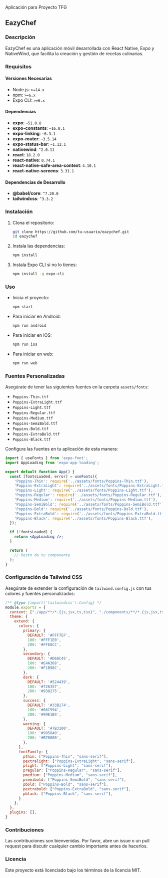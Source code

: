 
Aplicación para Proyecto TFG 

## EazyChef

### Descripción
EazyChef es una aplicación móvil desarrollada con React Native, Expo y NativeWind, que facilita la creación y gestión de recetas culinarias.

### Requisitos

#### Versiones Necesarias
- Node.js: `>=14.x`
- npm: `>=6.x`
- Expo CLI: `>=6.x`

#### Dependencias
- **expo**: `~51.0.8`
- **expo-constants**: `~16.0.1`
- **expo-linking**: `~6.3.1`
- **expo-router**: `~3.5.14`
- **expo-status-bar**: `~1.12.1`
- **nativewind**: `^2.0.11`
- **react**: `18.2.0`
- **react-native**: `0.74.1`
- **react-native-safe-area-context**: `4.10.1`
- **react-native-screens**: `3.31.1`

#### Dependencias de Desarrollo
- **@babel/core**: `^7.20.0`
- **tailwindcss**: `^3.3.2`

### Instalación

1. Clona el repositorio:
   ```sh
   git clone https://github.com/tu-usuario/eazychef.git
   cd eazychef
   ```

2. Instala las dependencias:
   ```sh
   npm install
   ```

3. Instala Expo CLI si no lo tienes:
   ```sh
   npm install -g expo-cli
   ```

### Uso

- Inicia el proyecto:
  ```sh
  npm start
  ```

- Para iniciar en Android:
  ```sh
  npm run android
  ```

- Para iniciar en iOS:
  ```sh
  npm run ios
  ```

- Para iniciar en web:
  ```sh
  npm run web
  ```

### Fuentes Personalizadas

Asegúrate de tener las siguientes fuentes en la carpeta `assets/fonts`:
- `Poppins-Thin.ttf`
- `Poppins-ExtraLight.ttf`
- `Poppins-Light.ttf`
- `Poppins-Regular.ttf`
- `Poppins-Medium.ttf`
- `Poppins-SemiBold.ttf`
- `Poppins-Bold.ttf`
- `Poppins-ExtraBold.ttf`
- `Poppins-Black.ttf`

Configura las fuentes en tu aplicación de esta manera:

```jsx
import { useFonts } from 'expo-font';
import AppLoading from 'expo-app-loading';

export default function App() {
  const [fontsLoaded, error] = useFonts({
    'Poppins-Thin': require('../assets/fonts/Poppins-Thin.ttf'),
    'Poppins-ExtraLight': require('../assets/fonts/Poppins-ExtraLight.ttf'),
    'Poppins-Light': require('../assets/fonts/Poppins-Light.ttf'),
    'Poppins-Regular': require('../assets/fonts/Poppins-Regular.ttf'),
    'Poppins-Medium': require('../assets/fonts/Poppins-Medium.ttf'),
    'Poppins-SemiBold': require('../assets/fonts/Poppins-SemiBold.ttf'),
    'Poppins-Bold': require('../assets/fonts/Poppins-Bold.ttf'),
    'Poppins-ExtraBold': require('../assets/fonts/Poppins-ExtraBold.ttf'),
    'Poppins-Black': require('../assets/fonts/Poppins-Black.ttf'),
  });

  if (!fontsLoaded) {
    return <AppLoading />;
  }

  return (
    // Resto de tu componente
  );
}
```

### Configuración de Tailwind CSS

Asegúrate de extender la configuración de `tailwind.config.js` con tus colores y fuentes personalizados:

```js
/** @type {import('tailwindcss').Config} */
module.exports = {
  content: ["./app/**/*.{js,jsx,ts,tsx}", "./components/**/*.{js,jsx,ts,tsx}"],
  theme: {
    extend: {
      colors: {
        primary: {
          DEFAULT: '#FFF7EF',
          100: '#FFF1E0',
          200: '#FFE8CC',
        },
        secondary: {
          DEFAULT: '#D68C45',
          100: '#E4A368',
          200: '#F1B98C',
        },
        dark: {
          DEFAULT: '#524439',
          100: '#726357',
          200: '#938275',
        },
        success: {
          DEFAULT: '#33B174',
          100: '#66C994',
          200: '#99E1B4',
        },
        warning: {
          DEFAULT: '#7B3100',
          100: '#995840',
          200: '#B78080',
        },
      },
      fontFamily: {
        pthin: ["Poppins-Thin", "sans-serif"],
        pextralight: ["Poppins-ExtraLight", "sans-serif"],
        plight: ["Poppins-Light", "sans-serif"],
        pregular: ["Poppins-Regular", "sans-serif"],
        pmedium: ["Poppins-Medium", "sans-serif"],
        psemibold: ["Poppins-SemiBold", "sans-serif"],
        pbold: ["Poppins-Bold", "sans-serif"],
        pextrabold: ["Poppins-ExtraBold", "sans-serif"],
        pblack: ["Poppins-Black", "sans-serif"],
      }
    },
  },
  plugins: [],
}
```

### Contribuciones

Las contribuciones son bienvenidas. Por favor, abre un issue o un pull request para discutir cualquier cambio importante antes de hacerlos.

### Licencia

Este proyecto está licenciado bajo los términos de la licencia MIT.

